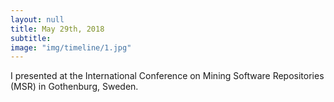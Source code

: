 ```yaml
---
layout: null
title: May 29th, 2018
subtitle:
image: "img/timeline/1.jpg"
---
```

I presented at the International Conference on Mining Software Repositories (MSR) in Gothenburg, Sweden.

